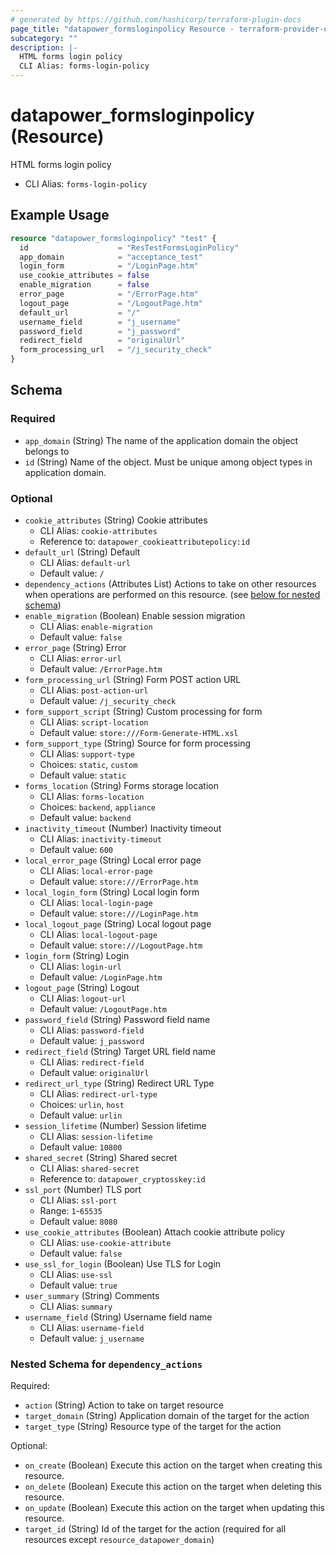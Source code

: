 ```yaml
---
# generated by https://github.com/hashicorp/terraform-plugin-docs
page_title: "datapower_formsloginpolicy Resource - terraform-provider-datapower"
subcategory: ""
description: |-
  HTML forms login policy
  CLI Alias: forms-login-policy
---
```


# datapower_formsloginpolicy (Resource)

HTML forms login policy
  - CLI Alias: `forms-login-policy`

## Example Usage

```terraform
resource "datapower_formsloginpolicy" "test" {
  id                    = "ResTestFormsLoginPolicy"
  app_domain            = "acceptance_test"
  login_form            = "/LoginPage.htm"
  use_cookie_attributes = false
  enable_migration      = false
  error_page            = "/ErrorPage.htm"
  logout_page           = "/LogoutPage.htm"
  default_url           = "/"
  username_field        = "j_username"
  password_field        = "j_password"
  redirect_field        = "originalUrl"
  form_processing_url   = "/j_security_check"
}
```

<!-- schema generated by tfplugindocs -->
## Schema

### Required

- `app_domain` (String) The name of the application domain the object belongs to
- `id` (String) Name of the object. Must be unique among object types in application domain.

### Optional

- `cookie_attributes` (String) Cookie attributes
  - CLI Alias: `cookie-attributes`
  - Reference to: `datapower_cookieattributepolicy:id`
- `default_url` (String) Default
  - CLI Alias: `default-url`
  - Default value: `/`
- `dependency_actions` (Attributes List) Actions to take on other resources when operations are performed on this resource. (see [below for nested schema](#nestedatt--dependency_actions))
- `enable_migration` (Boolean) Enable session migration
  - CLI Alias: `enable-migration`
  - Default value: `false`
- `error_page` (String) Error
  - CLI Alias: `error-url`
  - Default value: `/ErrorPage.htm`
- `form_processing_url` (String) Form POST action URL
  - CLI Alias: `post-action-url`
  - Default value: `/j_security_check`
- `form_support_script` (String) Custom processing for form
  - CLI Alias: `script-location`
  - Default value: `store:///Form-Generate-HTML.xsl`
- `form_support_type` (String) Source for form processing
  - CLI Alias: `support-type`
  - Choices: `static`, `custom`
  - Default value: `static`
- `forms_location` (String) Forms storage location
  - CLI Alias: `forms-location`
  - Choices: `backend`, `appliance`
  - Default value: `backend`
- `inactivity_timeout` (Number) Inactivity timeout
  - CLI Alias: `inactivity-timeout`
  - Default value: `600`
- `local_error_page` (String) Local error page
  - CLI Alias: `local-error-page`
  - Default value: `store:///ErrorPage.htm`
- `local_login_form` (String) Local login form
  - CLI Alias: `local-login-page`
  - Default value: `store:///LoginPage.htm`
- `local_logout_page` (String) Local logout page
  - CLI Alias: `local-logout-page`
  - Default value: `store:///LogoutPage.htm`
- `login_form` (String) Login
  - CLI Alias: `login-url`
  - Default value: `/LoginPage.htm`
- `logout_page` (String) Logout
  - CLI Alias: `logout-url`
  - Default value: `/LogoutPage.htm`
- `password_field` (String) Password field name
  - CLI Alias: `password-field`
  - Default value: `j_password`
- `redirect_field` (String) Target URL field name
  - CLI Alias: `redirect-field`
  - Default value: `originalUrl`
- `redirect_url_type` (String) Redirect URL Type
  - CLI Alias: `redirect-url-type`
  - Choices: `urlin`, `host`
  - Default value: `urlin`
- `session_lifetime` (Number) Session lifetime
  - CLI Alias: `session-lifetime`
  - Default value: `10800`
- `shared_secret` (String) Shared secret
  - CLI Alias: `shared-secret`
  - Reference to: `datapower_cryptosskey:id`
- `ssl_port` (Number) TLS port
  - CLI Alias: `ssl-port`
  - Range: `1`-`65535`
  - Default value: `8080`
- `use_cookie_attributes` (Boolean) Attach cookie attribute policy
  - CLI Alias: `use-cookie-attribute`
  - Default value: `false`
- `use_ssl_for_login` (Boolean) Use TLS for Login
  - CLI Alias: `use-ssl`
  - Default value: `true`
- `user_summary` (String) Comments
  - CLI Alias: `summary`
- `username_field` (String) Username field name
  - CLI Alias: `username-field`
  - Default value: `j_username`

<a id="nestedatt--dependency_actions"></a>
### Nested Schema for `dependency_actions`

Required:

- `action` (String) Action to take on target resource
- `target_domain` (String) Application domain of the target for the action
- `target_type` (String) Resource type of the target for the action

Optional:

- `on_create` (Boolean) Execute this action on the target when creating this resource.
- `on_delete` (Boolean) Execute this action on the target when deleting this resource.
- `on_update` (Boolean) Execute this action on the target when updating this resource.
- `target_id` (String) Id of the target for the action (required for all resources except `resource_datapower_domain`)
